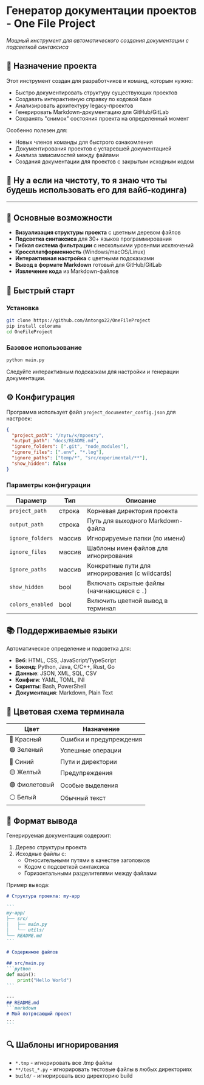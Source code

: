 # Генератор документации проектов - One File Project

*Мощный инструмент для автоматического создания документации с подсветкой синтаксиса*

## 🎯 Назначение проекта

Этот инструмент создан для разработчиков и команд, которым нужно:
- Быстро документировать структуру существующих проектов
- Создавать интерактивную справку по кодовой базе
- Анализировать архитектуру legacy-проектов
- Генерировать Markdown-документацию для GitHub/GitLab
- Сохранять "снимок" состояния проекта на определенный момент

Особенно полезен для:
- Новых членов команды для быстрого ознакомления
- Документирования проектов с устаревшей документацией
- Анализа зависимостей между файлами
- Создания документации для проектов с закрытым исходным кодом

## 👀 Ну а если на чистоту, то я знаю что ты будешь использовать его для вайб-кодинга)

---

## 🌟 Основные возможности

- **Визуализация структуры проекта** с цветным деревом файлов
- **Подсветка синтаксиса** для 30+ языков программирования
- **Гибкая система фильтрации** с несколькими уровнями исключений
- **Кроссплатформенность** (Windows/macOS/Linux)
- **Интерактивная настройка** с цветными подсказками
- **Вывод в формате Markdown** готовый для GitHub/GitLab
- **Извлечение кода** из Markdown-файлов

## 🚀 Быстрый старт

### Установка
```bash
git clone https://github.com/Antongo22/OneFileProject
pip install colorama
cd OneFileProject
```

### Базовое использование
```bash
python main.py
```
Следуйте интерактивным подсказкам для настройки и генерации документации.

## ⚙️ Конфигурация

Программа использует файл `project_documenter_config.json` для настроек:

```json
{
  "project_path": "/путь/к/проекту",
  "output_path": "docs/README.md",
  "ignore_folders": [".git", "node_modules"],
  "ignore_files": [".env", "*.log"],
  "ignore_paths": ["temp/*", "src/experimental/**"],
  "show_hidden": false
}
```

### Параметры конфигурации

| Параметр | Тип | Описание |
|---------|------|-------------|
| `project_path` | строка | Корневая директория проекта |
| `output_path` | строка | Путь для выходного Markdown-файла |
| `ignore_folders` | массив | Игнорируемые папки (по имени) |
| `ignore_files` | массив | Шаблоны имен файлов для игнорирования |
| `ignore_paths` | массив | Конкретные пути для игнорирования (с wildcards) |
| `show_hidden` | bool | Включать скрытые файлы (начинающиеся с `.`) |
| `colors_enabled` | bool | Включить цветной вывод в терминал |

## 📚 Поддерживаемые языки

Автоматическое определение и подсветка для:
- **Веб**: HTML, CSS, JavaScript/TypeScript
- **Бэкенд**: Python, Java, C/C++, Rust, Go
- **Данные**: JSON, XML, SQL, CSV
- **Конфиги**: YAML, TOML, INI
- **Скрипты**: Bash, PowerShell
- **Документация**: Markdown, Plain Text

## 🎨 Цветовая схема терминала

| Цвет | Назначение |
|-------|---------|
| 🔴 Красный | Ошибки и предупреждения |
| 🟢 Зеленый | Успешные операции |
| 🔵 Синий | Пути и директории |
| 🟡 Желтый | Предупреждения |
| 🟣 Фиолетовый | Особые выделения |
| ⚪ Белый | Обычный текст |

## 📄 Формат вывода

Генерируемая документация содержит:
1. Дерево структуры проекта
2. Исходные файлы с:
   - Относительными путями в качестве заголовков
   - Кодом с подсветкой синтаксиса
   - Горизонтальными разделителями между файлами

Пример вывода:
````markdown
# Структура проекта: my-app

```
my-app/
├── src/
│   ├── main.py
│   └── utils/
└── README.md
```

# Содержимое файлов

## src/main.py
```python
def main():
    print("Hello World")
```

---
## README.md
```markdown
# Мой потрясающий проект
...
```
````

## 🔍 Шаблоны игнорирования

- `*.tmp` - игнорировать все .tmp файлы
- `**/test_*.py` - игнорировать тестовые файлы в любых директориях
- `build/` - игнорировать всю директорию build

